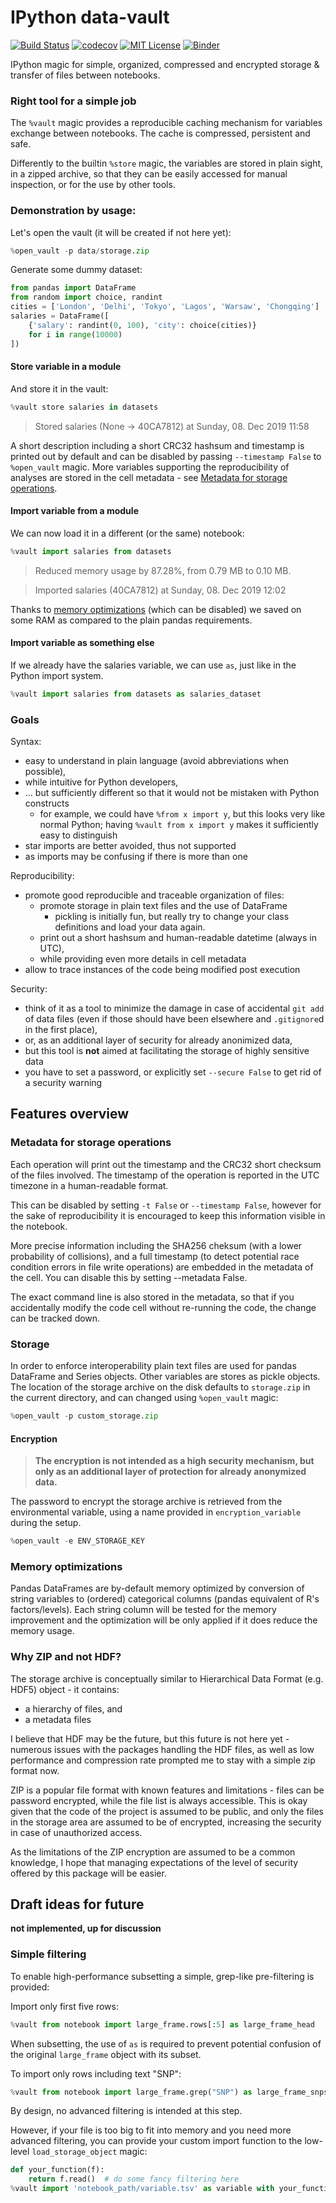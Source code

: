 # IPython data-vault
[![Build Status](https://travis-ci.org/krassowski/data-vault.svg?branch=master)](https://travis-ci.org/krassowski/data-vault)
[![codecov](https://codecov.io/gh/krassowski/data-vault/branch/master/graph/badge.svg)](https://codecov.io/gh/krassowski/data-vault)
[![MIT License](https://img.shields.io/badge/license-MIT-blue.svg?style=flat)](http://choosealicense.com/licenses/mit/)
[![Binder](https://mybinder.org/badge_logo.svg)](https://mybinder.org/v2/gh/krassowski/data-vault/master?filepath=Example.ipynb)

IPython magic for simple, organized, compressed and encrypted storage &amp; transfer of files between notebooks.

###  Right tool for a simple job

The `%vault` magic provides a reproducible caching mechanism for variables exchange between notebooks.
The cache is compressed, persistent and safe.

Differently to the builtin `%store` magic, the variables are stored in plain sight,
in a zipped archive, so that they can be easily accessed for manual inspection,
or for the use by other tools.

### Demonstration by usage:

Let's open the vault (it will be created if not here yet):

```python
%open_vault -p data/storage.zip
```

Generate some dummy dataset:
```python
from pandas import DataFrame
from random import choice, randint
cities = ['London', 'Delhi', 'Tokyo', 'Lagos', 'Warsaw', 'Chongqing']
salaries = DataFrame([
    {'salary': randint(0, 100), 'city': choice(cities)}
    for i in range(10000)
])
```

#### Store variable in a module

And store it in the vault:

```python
%vault store salaries in datasets
```

> Stored salaries (None → 40CA7812) at Sunday, 08. Dec 2019 11:58

A short description including a short CRC32 hashsum and timestamp is printed out by default and can be disabled by passing `--timestamp False` to `%open_vault` magic.
More variables supporting the reproducibility of analyses are stored in the cell metadata - see [Metadata for storage operations](#metadata-for-storage-operations).

#### Import variable from a module

We can now load it in a different (or the same) notebook:

```python
%vault import salaries from datasets
```

> Reduced memory usage by 87.28%, from 0.79 MB to 0.10 MB.

> Imported salaries (40CA7812) at Sunday, 08. Dec 2019 12:02

Thanks to [memory optimizations](memory-optimizations) (which can be disabled) we saved on some RAM as compared to the plain pandas requirements.

#### Import variable as something else

If we already have the salaries variable, we can use `as`, just like in the Python import system.
```python
%vault import salaries from datasets as salaries_dataset
```

### Goals

Syntax:
- easy to understand in plain language (avoid abbreviations when possible),
- while intuitive for Python developers,
- ... but sufficiently different so that it would not be mistaken with Python constructs
   - for example, we could have `%from x import y`, but this looks very like normal Python;
     having `%vault from x import y` makes it sufficiently easy to distinguish
- star imports are better avoided, thus not supported
- as imports may be confusing if there is more than one

Reproducibility:
- promote good reproducible and traceable organization of files:
   - promote storage in plain text files and the use of DataFrame
      - pickling is initially fun, but really try to change your class definitions and load your data again.
   - print out a short hashsum and human-readable datetime (always in UTC),
   - while providing even more details in cell metadata
- allow to trace instances of the code being modified post execution

Security:
- think of it as a tool to minimize the damage in case of accidental `git add` of data files (even if those should have been elsewhere and `.gitignore`d in the first place),
- or, as an additional layer of security for already anonimized data,
- but this tool is **not** aimed at facilitating the storage of highly sensitive data
- you have to set a password, or explicitly set `--secure False` to get rid of a security warning

## Features overview

### Metadata for storage operations

Each operation will print out the timestamp and the CRC32 short checksum of the files involved.
The timestamp of the operation is reported in the UTC timezone in a human-readable format.

This can be disabled by setting `-t False` or `--timestamp False`, however for the sake of reproducibility
it is encouraged to keep this information visible in the notebook.

More precise information including the SHA256 cheksum (with a lower probability of collisions),
and a full timestamp (to detect potential race condition errors in file write operations) are
embedded in the metadata of the cell. You can disable this by setting --metadata False.

The exact command line is also stored in the metadata, so that if you accidentally modify the code cell
without re-running the code, the change can be tracked down.

### Storage

In order to enforce interoperability plain text files are used for pandas DataFrame and Series objects.
Other variables are stores as pickle objects. The location of the storage archive on the disk defaults
to `storage.zip` in the current directory, and can changed using `%open_vault` magic:

```python
%open_vault -p custom_storage.zip
```

#### Encryption

> **The encryption is not intended as a high security mechanism,
but only as an additional layer of protection for already anonymized data.**

The password to encrypt the storage archive is retrieved from the environmental variable,
using a name provided in `encryption_variable` during the setup.

```python
%open_vault -e ENV_STORAGE_KEY
```

### Memory optimizations

Pandas DataFrames are by-default memory optimized by conversion of string variables to (ordered) categorical
columns (pandas equivalent of R's factors/levels). Each string column will be tested for the memory improvement
and the optimization will be only applied if it does reduce the memory usage.


### Why ZIP and not HDF?

The storage archive is conceptually similar to Hierarchical Data Format (e.g. HDF5) object - it contains:
  - a hierarchy of files, and
  - a metadata files

I believe that HDF may be the future, but this future is not here yet - numerous issues with the packages handling
the HDF files, as well as low performance and compression rate prompted me to stay with a simple zip format now.

ZIP is a popular file format with known features and limitations - files can be password encrypted, while the file
list is always accessible. This is okay given that the code of the project is assumed to be public, and only the
files in the storage area are assumed to be of encrypted, increasing the security in case of unauthorized access.

As the limitations of the ZIP encryption are assumed to be a common knowledge, I hope that managing expectations
of the level of security offered by this package will be easier.

## Draft ideas for future

**not implemented, up for discussion**

### Simple filtering

To enable high-performance subsetting a simple, grep-like pre-filtering is provided:

Import only first five rows:
```python
%vault from notebook import large_frame.rows[:5] as large_frame_head
```

When subsetting, the use of `as` is required to prevent potential confusion of the original `large_frame` object with its subset.

To import only rows including text "SNP":
```python
%vault from notebook import large_frame.grep("SNP") as large_frame_snps
```
    
By design, no advanced filtering is intended at this step.

However, if your file is too big to fit into memory and you need more advanced filtering,
you can provide your custom import function to the low-level `load_storage_object` magic:

```python
def your_function(f):
    return f.read()  # do some fancy filtering here
%vault import 'notebook_path/variable.tsv' as variable with your_function
```
